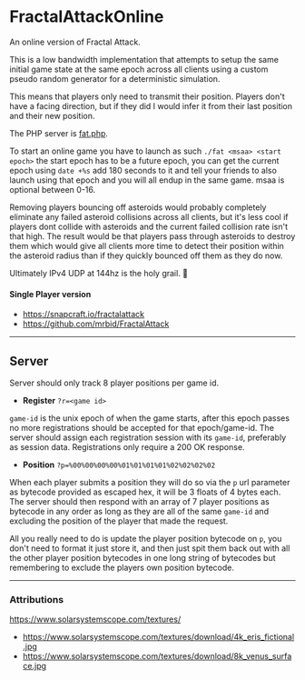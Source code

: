 # FractalAttackOnline
An online version of Fractal Attack.

This is a low bandwidth implementation that attempts to setup the same initial game state at the same epoch across all clients using a custom pseudo random generator for a deterministic simulation.

This means that players only need to transmit their position. Players don't have a facing direction, but if they did I would infer it from their last position and their new position.

The PHP server is [fat.php](fat.php).

To start an online game you have to launch as such `./fat <msaa> <start epoch>` the start epoch has to be a future epoch, you can get the current epoch using `date +%s` add 180 seconds to it and tell your friends to also launch using that epoch and you will all endup in the same game. msaa is optional between 0-16.

Removing players bouncing off asteroids would probably completely eliminate any failed asteroid collisions across all clients, but it's less cool if players dont collide with asteroids and the current failed collision rate isn't that high. The result would be that players pass through asteroids to destroy them which would give all clients more time to detect their position within the asteroid radius than if they quickly bounced off them as they do now.

Ultimately IPv4 UDP at 144hz is the holy grail. 🙇

#### Single Player version
- https://snapcraft.io/fractalattack
- https://github.com/mrbid/FractalAttack

---

## Server
Server should only track 8 player positions per game id.

- **Register** `?r=<game id>`
  
`game-id` is the unix epoch of when the game starts, after this epoch passes no more registrations should be accepted for that epoch/game-id. The server should assign each registration session with its `game-id`, preferably as session data. Registrations only require a 200 OK response.
- **Position** `?p=%00%00%00%00%01%01%01%01%02%02%02%02`
  
When each player submits a position they will do so via the `p` url parameter as bytecode provided as escaped hex, it will be 3 floats of 4 bytes each. The server should then respond with an array of 7 player positions as bytecode in any order as long as they are all of the same `game-id` and excluding the position of the player that made the request.

All you really need to do is update the player position bytecode on `p`, you don't need to format it just store it, and then just spit them back out with all the other player position bytecodes in one long string of bytecodes but remembering to exclude the players own position bytecode.

---

### Attributions
https://www.solarsystemscope.com/textures/
- https://www.solarsystemscope.com/textures/download/4k_eris_fictional.jpg
- https://www.solarsystemscope.com/textures/download/8k_venus_surface.jpg
